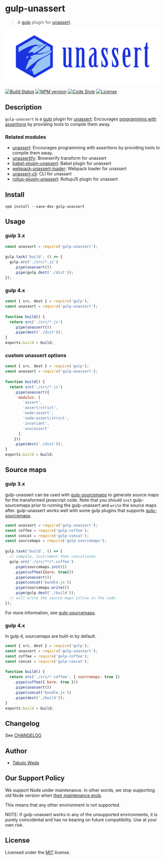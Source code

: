 # gulp-unassert

> A [gulp](https://github.com/gulpjs/gulp) plugin for [unassert](https://github.com/unassert-js/unassert).

[![unassert][unassert-banner]][unassert-url]

[![Build Status][ci-image]][ci-url]
[![NPM version][npm-image]][npm-url]
[![Code Style][style-image]][style-url]
[![License][license-image]][license-url]


## Description

`gulp-unassert` is a [gulp](https://github.com/gulpjs/gulp) plugin for [unassert](https://github.com/unassert-js/unassert): Encourages [programming with assertions](https://en.wikipedia.org/wiki/Assertion_(software_development)) by providing tools to compile them away.


### Related modules

- [unassert](https://github.com/unassert-js/unassert): Encourages programming with assertions by providing tools to compile them away.
- [unassertify](https://github.com/unassert-js/unassertify): Browserify transform for unassert
- [babel-plugin-unassert](https://github.com/unassert-js/babel-plugin-unassert): Babel plugin for unassert
- [webpack-unassert-loader](https://github.com/unassert-js/webpack-unassert-loader): Webpack loader for unassert
- [unassert-cli](https://github.com/unassert-js/unassert-cli): CLI for unassert
- [rollup-plugin-unassert](https://github.com/unassert-js/rollup-plugin-unassert): RollupJS plugin for unassert


## Install

```shell
npm install --save-dev gulp-unassert
```

## Usage

### gulp 3.x

```javascript
const unassert = require('gulp-unassert');

gulp.task('build', () => {
  gulp.src('./src/*.js')
    .pipe(unassert())
    .pipe(gulp.dest('./dist'));
});
```

### gulp 4.x

```javascript
const { src, dest } = require('gulp');
const unassert = require('gulp-unassert');

function build() {
  return src('./src/*.js')
    .pipe(unassert())
    .pipe(dest('./dist'));
}
exports.build = build;
```

### custom unassert options

```javascript
const { src, dest } = require('gulp');
const unassert = require('gulp-unassert');

function build() {
  return src('./src/*.js')
    .pipe(unassert({
      modules: [
        'assert',
        'assert/strict',
        'node:assert',
        'node:assert/strict',
        'invariant',
        'uvu/assert'
      ]
    }))
    .pipe(dest('./dist'));
}
exports.build = build;
```


## Source maps

### gulp 3.x

gulp-unassert can be used with [gulp-sourcemaps](https://github.com/gulp-sourcemaps/gulp-sourcemaps) to generate source maps for the transformed javascript code. Note that you should `init` gulp-sourcemaps prior to running the gulp-unassert and `write` the source maps after. gulp-unassert works well with some gulp plugins that supports [gulp-sourcemaps](https://github.com/gulp-sourcemaps/gulp-sourcemaps).

```javascript
const unassert = require('gulp-unassert');
const coffee = require('gulp-coffee');
const concat = require('gulp-concat');
const sourcemaps = require('gulp-sourcemaps');

gulp.task('build', () => {
  // compile, instrument then concatinate
  gulp.src('./src/**/*.coffee')
    .pipe(sourcemaps.init())
    .pipe(coffee({bare: true}))
    .pipe(unassert())
    .pipe(concat('bundle.js'))
    .pipe(sourcemaps.write())
    .pipe(gulp.dest('./build'));
  // will write the source maps inline in the code
});
```

For more information, see [gulp-sourcemaps](https://github.com/gulp-sourcemaps/gulp-sourcemaps).


### gulp 4.x

In gulp 4, sourcemaps are built-in by default.

```javascript
const { src, dest } = require('gulp');
const unassert = require('gulp-unassert');
const coffee = require('gulp-coffee');
const concat = require('gulp-concat');

function build() {
  return src('./src/*.coffee', { sourcemaps: true })
    .pipe(coffee({ bare: true }))
    .pipe(unassert())
    .pipe(concat('bundle.js'))
    .pipe(dest('./build'));
}
exports.build = build;
```


## Changelog

See [CHANGELOG](https://github.com/unassert-js/gulp-unassert/blob/master/CHANGELOG.md)


## Author

* [Takuto Wada](https://github.com/twada)


## Our Support Policy

We support Node under maintenance. In other words, we stop supporting old Node version when [their maintenance ends](https://github.com/nodejs/Release).

This means that any other environment is not supported.

NOTE: If gulp-unassert works in any of the unsupported environments, it is purely coincidental and has no bearing on future compatibility. Use at your own risk.


## License

Licensed under the [MIT](https://github.com/unassert-js/gulp-unassert/blob/master/LICENSE-MIT) license.


[unassert-url]: https://github.com/unassert-js/unassert
[unassert-banner]: https://raw.githubusercontent.com/unassert-js/unassert-js-logo/master/banner/banner-official-fullcolor.png

[npm-url]: https://npmjs.org/package/gulp-unassert
[npm-image]: https://badge.fury.io/js/gulp-unassert.svg

[ci-image]: https://github.com/unassert-js/gulp-unassert/workflows/Node.js%20CI/badge.svg
[ci-url]: https://github.com/unassert-js/gulp-unassert/actions?query=workflow%3A%22Node.js+CI%22

[license-url]: https://github.com/unassert-js/gulp-unassert/blob/master/LICENSE-MIT
[license-image]: https://img.shields.io/badge/license-MIT-brightgreen.svg?style=flat

[style-url]: https://github.com/standard/semistandard
[style-image]: https://img.shields.io/badge/code%20style-semistandard-brightgreen.svg
